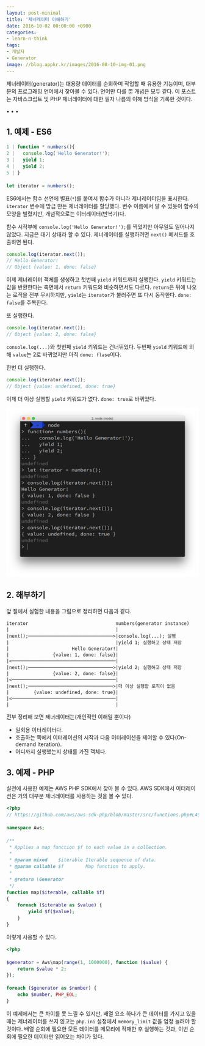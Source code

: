 ```yaml
---
layout: post-minimal
title: '제너레이터 이해하기' 
date: 2016-10-02 00:00:00 +0900
categories:
- learn-n-think
tags:
- 개발자
- Generator
image: //blog.appkr.kr/images/2016-08-10-img-01.png
---
```


제너레이터(generator)는 대용량 데이터를 순회하며 작업할 때 유용한 기능이며, 대부분의 프로그래밍 언어에서 찾아볼 수 있다. 언어만 다를 뿐 개념은 모두 같다. 이 포스트는 자바스크립트 및 PHP 제너레이터에 대한 필자 나름의 이해 방식을 기록한 것이다. 

<!--more-->
<div class="spacer">• • •</div>

## 1. 예제 - ES6

```javascript
1 | function * numbers(){
2 |   console.log('Hello Generator!');
3 |   yield 1;
4 |   yield 2;
5 | }

let iterator = numbers();
```

ES6에서는 함수 선언에 별표(`*`)를 붙여서 함수가 아니라 제너레이터임을 표시한다. `iterator` 변수에 방금 만든 제너레이터를 할당했다. 변수 이름에서 알 수 있듯이 함수의 모양을 빌렸지만, 개념적으로는 이터레이터(반복기)다.

함수 시작부에 `console.log('Hello Generator!');`를 찍었지만 아무일도 일어나지 않았다. 지금은 대기 상태라 할 수 있다. 제너레이터를 실행하려면 `next()` 메서드를 호출하면 된다.

```javascript
console.log(iterator.next());
// Hello Generator!
// Object {value: 1, done: false}
```

이제 제너레이터 객체를 생성하고 첫번째 `yield` 키워드까지 실행한다. `yield` 키워드는 값을 반환한다는 측면에서 `return` 키워드와 비슷하면서도 다르다. `return`은 뒤에 나오는 로직을 전부 무시하지만, `yield`는 `iterator`가 불러주면 또 다시 동작한다. `done: false`를 주목한다.

또 실행한다.

```javascript
console.log(iterator.next());
// Object {value: 2, done: false}
```

`console.log(...)`와 첫번째 `yield` 키워드는 건너뛰었다. 두번째 `yield` 키워드에 의해 `value`는 2로 바뀌었지만 아직 `done: flase`이다.

한번 더 실행한다.

```javascript
console.log(iterator.next());
// Object {value: undefined, done: true}
```

이제 더 이상 실행할 `yield` 키워드가 없다. `done: true`로 바뀌었다.

[![Generator in action](/images/2016-08-10-img-01.png)](/images/2016-08-10-img-01.png)

## 2. 해부하기

앞 절에서 실험한 내용을 그림으로 정리하면 다음과 같다.

```
iterator                                numbers(generator instance)
|                                       |
|next();───────────────────────────────>|console.log(...); 실행
|                                       |yield 1; 실행하고 상태 저장
|                       Hello Generator!|
|                {value: 1, done: false}|
|<──────────────────────────────────────|
|next();───────────────────────────────>|yield 2; 실행하고 상태 저장
|                {value: 2, done: false}|
|<──────────────────────────────────────|
|next();───────────────────────────────>|더 이상 실행할 로직이 없음
|         {value: undefined, done: true}|
|<──────────────────────────────────────|
|                                       |
```

전부 정리해 보면 제너레이터는(개인적인 이해일 뿐이다)

- 일회용 이터레이터다.
- 호출하는 쪽에서 이터레이션의 시작과 다음 이터레이션을 제어할 수 있다(On-demand Iteration).
- 어디까지 실행했는지 상태를 가진 객체다.

## 3. 예제 - PHP

실전에 사용한 예제는 AWS PHP SDK에서 찾아 볼 수 있다. AWS SDK에서 이터레이션은 거의 대부분 제너레이터를 사용하는 것을 볼 수 있다.

```php
<?php
// https://github.com/aws/aws-sdk-php/blob/master/src/functions.php#L49

namespace Aws;

/**
 * Applies a map function $f to each value in a collection.
 *
 * @param mixed    $iterable Iterable sequence of data.
 * @param callable $f        Map function to apply.
 *
 * @return \Generator
 */
function map($iterable, callable $f)
{
    foreach ($iterable as $value) {
        yield $f($value);
    }
}
```

이렇게 사용할 수 있다. 

```php
<?php

$generator = Aws\map(range(1, 1000000), function ($value) {
    return $value * 2;
});

foreach ($generator as $number) {
    echo $number, PHP_EOL;
}
```

이 예제에서는 큰 차이를 못 느낄 수 있지만, 배열 요소 하나가 큰 데이터를 가지고 있을 때는 제너레이터를 쓰지 않고는 `php.ini` 설정에서 `memory_limit` 값을 엄청 늘려야 할 것이다. 배열 순회에 필요한 모든 데이터를 메모리에 적재한 후 실행하는 것과, 이번 순회에 필요한 데이터만 읽어오는 차이가 있다.
